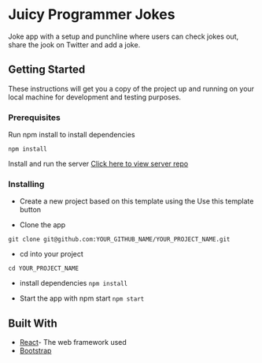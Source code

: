 # Juicy Programmer Jokes

Joke app with a setup and punchline where users can check jokes out, share the jook on Twitter and add a joke.

## Getting Started

These instructions will get you a copy of the project up and running on your local machine for development and testing purposes.

### Prerequisites

Run npm install to install dependencies 

```npm install```

Install and run the server
[Click here to view server repo](https://github.com/GoksenCodes/juicy-jokes-server)

### Installing

* Create a new project based on this template using the Use this template button

* Clone the app

```git clone git@github.com:YOUR_GITHUB_NAME/YOUR_PROJECT_NAME.git```


* cd into your project

```cd YOUR_PROJECT_NAME```

* install dependencies
```npm install```

* Start the app with npm start
```npm start```


## Built With

* [React](https://reactjs.org/docs/getting-started.html)- The web framework used
* [Bootstrap](https://getbootstrap.com/docs/4.5/getting-started/introduction/)


